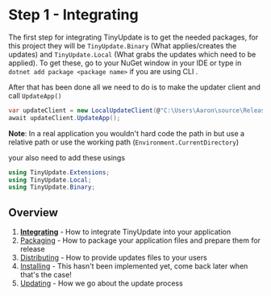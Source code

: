 # Step 1 - Integrating
The first step for integrating TinyUpdate is to get the needed packages, for this project they will be `TinyUpdate.Binary` (What applies/creates the updates) and `TinyUpdate.Local` (What grabs the updates which need to be applied). To get these, go to your NuGet window in your IDE or type in `dotnet add package <package name>` if you are using CLI .

After that has been done all we need to do is to make the updater client and call ``UpdateApp()``
```cs
var updateClient = new LocalUpdateClient(@"C:\Users\Aaron\source\Releases", new BinaryApplier());
await updateClient.UpdateApp();
```

**Note**: In a real application you wouldn't hard code the path in but use a relative path or use the working path (``Environment.CurrentDirectory``)

your also need to add these usings
```cs
using TinyUpdate.Extensions;
using TinyUpdate.Local;
using TinyUpdate.Binary;
```

## Overview
1. **[Integrating](integrating.md)** - How to integrate TinyUpdate into your application
2. [Packaging](packaging.md) - How to package your application files and prepare them for release
3. [Distributing](distributing.md) - How to provide updates files to your users
4. [Installing](installing.md) - This hasn't been implemented yet, come back later when that's the case!
5. [Updating](updating.md) - How we go about the update process